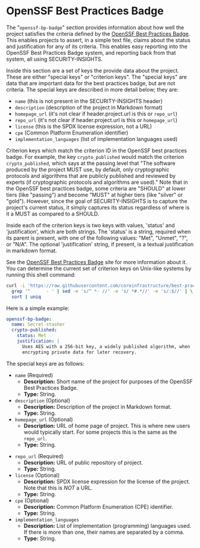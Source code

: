 # OpenSSF Best Practices Badge

The "`openssf-bp-badge`" section provides information about how well the project satisfies the criteria defined by the [OpenSSF Best Practices Badge](https://www.bestpractices.dev/). This enables projects to assert, in a simple text file, claims about the status and justification for any of its criteria. This enables easy reporting into the OpenSSF Best Practices Badge system, and reporting back from that system, all using SECURITY-INSIGHTS.

Inside this section are a set of keys the provide data about the project. These are either "special keys" or "criterion keys". The "special keys" are data that are important data for the best practices badge, but are not criteria. The special keys are described in more detail below; they are:

* `name` (this is not present in the SECURITY-INSIGHTS header)
* `description` (description of the project in Markdown format)
* `homepage_url` (it's not clear if header.project.url is this or `repo_url`)
* `repo_url` (it's not clear if header.project.url is this or `homepage_url`)
* `license` (this is the SPDX license expression, not a URL)
* `cpe` (Common Platform Enumeration identifier)
* `implementation_languages` (list of implementation languages used)

Criterion keys which match the criterion ID in the OpenSSF best practices badge. For example, the key `crypto_published` would match the criterion `crypto_published`, which says at the passing level that "The software produced by the project MUST use, by default, only cryptographic protocols and algorithms that are publicly published and reviewed by experts (if cryptographic protocols and algorithms are used)." Note that in the OpenSSF best practices badge, some criteria are "SHOULD" at lower tiers (like "passing") and become "MUST" at higher tiers (like "silver" or "gold"). However, since the goal of SECURITY-INSIGHTS is to capture the project's current status, it simply captures its status regardless of where is it a MUST as compared to a SHOULD.

Inside each of the criterion keys is two keys with values, 'status' and 'justification', which are both strings. The 'status' is a string, required when its parent is present, with one of the following values: "Met", "Unmet", "?", or "N/A". The optional 'justification' string, if present, is a textual justification in markdown format.

See the [OpenSSF Best Practices Badge](https://www.bestpractices.dev/) site for more information about it. You can determine the current set of criterion keys on Unix-like systems by running this shell command:

~~~~sh
curl -i 'https://raw.githubusercontent.com/coreinfrastructure/best-practices-badge/refs/heads/main/criteria/criteria.yml' | \
  grep '^      - ' | sed -e 's/^ *- //' -e 's/ *#.*//' -e 's/:$//' | \
  sort | uniq
~~~~

Here is a simple example:

```yaml
openssf-bp-badge:
  name: Secret-stasher
  crypto-published:
    status: Met
    justification: |
      Uses AES with a 256-bit key, a widely published algorithm, when
      encrypting private data for later recovery.
```

The special keys are as follows:

- `name` (Required)
  - **Description:** Short name of the project for purposes of the
    OpenSSF Best Practices Badge.
  - **Type:** String.
- `description` (Optional)
  - **Description:** Description of the project in Markdown format.
  - **Type:** String.
- `homepage_url` (Optional)
  - **Description:** URL of home page of project. This is where new
    users would typically start. For some projects this
    is the same as the `repo_url`.
  - **Type:** String.
* `repo_url` (Required)
  - **Description:** URL of public repository of project.
  - **Type:** String.
* `license` (Optional)
  - **Description:** SPDX license expression for the license of the project.
    Note that this is *NOT* a URL.
  - **Type:** String.
* `cpe` (Optional)
  - **Description:** Common Platform Enumeration (CPE) identifier.
  - **Type:** String.
* `implementation_languages`
  - **Description:** List of implementation (programming) languages used.
    If there is more than one, their names are separated by a comma.
  - **Type:** String.
